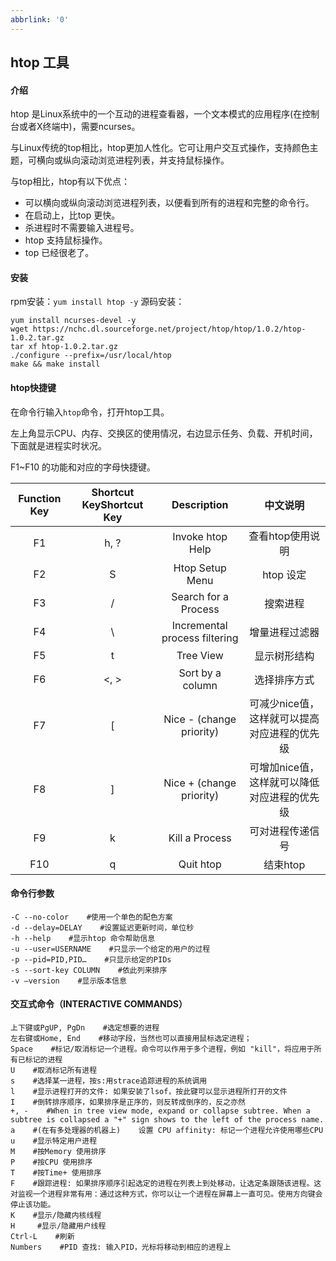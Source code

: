 ```yaml
---
abbrlink: '0'
---
```

## htop 工具

#### 介绍
htop 是Linux系统中的一个互动的进程查看器，一个文本模式的应用程序(在控制台或者X终端中)，需要ncurses。

与Linux传统的top相比，htop更加人性化。它可让用户交互式操作，支持颜色主题，可横向或纵向滚动浏览进程列表，并支持鼠标操作。

与top相比，htop有以下优点：

* 可以横向或纵向滚动浏览进程列表，以便看到所有的进程和完整的命令行。
* 在启动上，比top 更快。
* 杀进程时不需要输入进程号。
* htop 支持鼠标操作。
* top 已经很老了。

#### 安装
rpm安装：`yum install htop -y`
源码安装：
```shell
yum install ncurses-devel -y
wget https://nchc.dl.sourceforge.net/project/htop/htop/1.0.2/htop-1.0.2.tar.gz
tar xf htop-1.0.2.tar.gz
./configure --prefix=/usr/local/htop
make && make install
```

#### htop快捷键
在命令行输入`htop`命令，打开htop工具。

左上角显示CPU、内存、交换区的使用情况，右边显示任务、负载、开机时间，下面就是进程实时状况。

F1~F10 的功能和对应的字母快捷键。

| Function Key | Shortcut KeyShortcut Key |          Description          |           中文说明           |
| :----------: | :----------------------: | :---------------------------: | :----------------------: |
|      F1      |           h, ?           |       Invoke htop Help        |        查看htop使用说明        |
|      F2      |            S             |        Htop Setup Menu        |         htop 设定          |
|      F3      |            /             |     Search for a Process      |           搜索进程           |
|      F4      |            \             | Incremental process filtering |         增量进程过滤器          |
|      F5      |            t             |           Tree View           |          显示树形结构          |
|      F6      |           <, >           |       Sort by a column        |          选择排序方式          |
|      F7      |            [             |   Nice - (change priority)    | 可减少nice值，这样就可以提高对应进程的优先级 |
|      F8      |            ]             |   Nice + (change priority)    | 可增加nice值，这样就可以降低对应进程的优先级 |
|      F9      |            k             |        Kill a Process         |         可对进程传递信号         |
|     F10      |            q             |           Quit htop           |          结束htop          |

#### 命令行参数

```shell
-C --no-color    #使用一个单色的配色方案
-d --delay=DELAY    #设置延迟更新时间，单位秒
-h --help    #显示htop 命令帮助信息
-u --user=USERNAME    #只显示一个给定的用户的过程
-p --pid=PID,PID…    #只显示给定的PIDs
-s --sort-key COLUMN    #依此列来排序
-v –version    #显示版本信息
```

#### 交互式命令（INTERACTIVE COMMANDS）

```shell
上下键或PgUP, PgDn    #选定想要的进程
左右键或Home, End    #移动字段，当然也可以直接用鼠标选定进程；
Space    #标记/取消标记一个进程。命令可以作用于多个进程，例如 "kill"，将应用于所有已标记的进程
U    #取消标记所有进程
s    #选择某一进程，按s:用strace追踪进程的系统调用
l    #显示进程打开的文件: 如果安装了lsof，按此键可以显示进程所打开的文件
I    #倒转排序顺序，如果排序是正序的，则反转成倒序的，反之亦然
+, -    #When in tree view mode, expand or collapse subtree. When a subtree is collapsed a "+" sign shows to the left of the process name.
a    #(在有多处理器的机器上)    设置 CPU affinity: 标记一个进程允许使用哪些CPU
u    #显示特定用户进程
M    #按Memory 使用排序
P    #按CPU 使用排序
T    #按Time+ 使用排序
F    #跟踪进程: 如果排序顺序引起选定的进程在列表上到处移动，让选定条跟随该进程。这对监视一个进程非常有用：通过这种方式，你可以让一个进程在屏幕上一直可见。使用方向键会停止该功能。
K    #显示/隐藏内核线程
H     #显示/隐藏用户线程
Ctrl-L    #刷新
Numbers    #PID 查找: 输入PID，光标将移动到相应的进程上
```